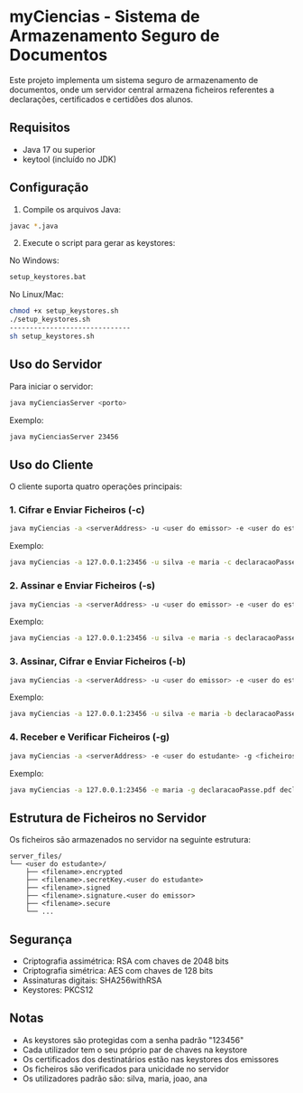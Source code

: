 # myCiencias - Sistema de Armazenamento Seguro de Documentos

Este projeto implementa um sistema seguro de armazenamento de documentos, onde um servidor central armazena ficheiros referentes a declarações, certificados e certidões dos alunos.

## Requisitos

- Java 17 ou superior
- keytool (incluído no JDK)

## Configuração

1. Compile os arquivos Java:
```bash
javac *.java
```

2. Execute o script para gerar as keystores:

No Windows:
```bash
setup_keystores.bat
```

No Linux/Mac:
```bash
chmod +x setup_keystores.sh
./setup_keystores.sh
------------------------------
sh setup_keystores.sh
```

## Uso do Servidor

Para iniciar o servidor:
```bash
java myCienciasServer <porto>
```
Exemplo:
```bash
java myCienciasServer 23456
```

## Uso do Cliente

O cliente suporta quatro operações principais:

### 1. Cifrar e Enviar Ficheiros (-c)
```bash
java myCiencias -a <serverAddress> -u <user do emissor> -e <user do estudante> -c <ficheiros>
```
Exemplo:
```bash
java myCiencias -a 127.0.0.1:23456 -u silva -e maria -c declaracaoPasse.pdf declaracaoMatricula.pdf
```

### 2. Assinar e Enviar Ficheiros (-s)
```bash
java myCiencias -a <serverAddress> -u <user do emissor> -e <user do estudante> -s <ficheiros>
```
Exemplo:
```bash
java myCiencias -a 127.0.0.1:23456 -u silva -e maria -s declaracaoPasse.pdf declaracaoMatricula.pdf
```

### 3. Assinar, Cifrar e Enviar Ficheiros (-b)
```bash
java myCiencias -a <serverAddress> -u <user do emissor> -e <user do estudante> -b <ficheiros>
```
Exemplo:
```bash
java myCiencias -a 127.0.0.1:23456 -u silva -e maria -b declaracaoPasse.pdf declaracaoMatricula.pdf
```

### 4. Receber e Verificar Ficheiros (-g)
```bash
java myCiencias -a <serverAddress> -e <user do estudante> -g <ficheiros>
```
Exemplo:
```bash
java myCiencias -a 127.0.0.1:23456 -e maria -g declaracaoPasse.pdf declaracaoMatricula.pdf
```

## Estrutura de Ficheiros no Servidor

Os ficheiros são armazenados no servidor na seguinte estrutura:
```
server_files/
└── <user do estudante>/
    ├── <filename>.encrypted
    ├── <filename>.secretKey.<user do estudante>
    ├── <filename>.signed
    ├── <filename>.signature.<user do emissor>
    ├── <filename>.secure
    └── ...
```

## Segurança

- Criptografia assimétrica: RSA com chaves de 2048 bits
- Criptografia simétrica: AES com chaves de 128 bits
- Assinaturas digitais: SHA256withRSA
- Keystores: PKCS12

## Notas

- As keystores são protegidas com a senha padrão "123456"
- Cada utilizador tem o seu próprio par de chaves na keystore
- Os certificados dos destinatários estão nas keystores dos emissores
- Os ficheiros são verificados para unicidade no servidor
- Os utilizadores padrão são: silva, maria, joao, ana 